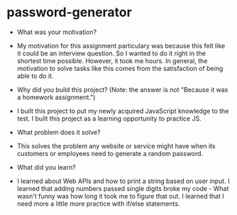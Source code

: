 # password-generator

- What was your motivation?
* My motivation for this assignment particulary was because this felt like it could be an interview question. So I wanted to do it right in the shortest time possible. However, it took me hours. In general, the motivation to solve tasks like this comes from the satisfaction of being able to do it. 
- Why did you build this project? (Note: the answer is not "Because it was a homework assignment.")
* I built this project to put my newly acquired JavaScript knowledge to the test. I built this project as a learning opportunity to practice JS.
- What problem does it solve?
* This solves the problem any website or service might have when its customers or employees need to generate a random password. 
- What did you learn?
* I learned about Web APIs and how to print a string based on user input. I learned that adding numbers passed single digits broke my code - What wasn't funny was how long it took me to figure that out. I learned that I need more a little more practice with if/else statements.
